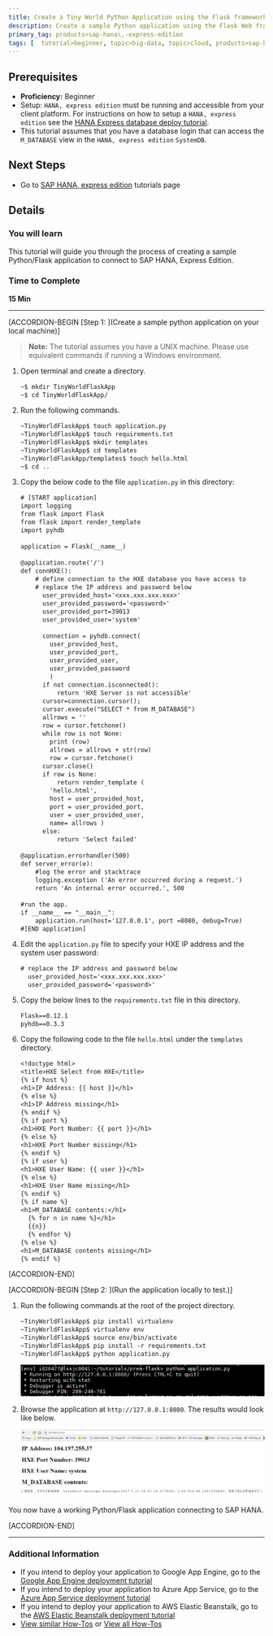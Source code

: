 ```yaml
---
title: Create a Tiny World Python Application using the Flask framework to connect to SAP HANA, Express Edition.
description: Create a sample Python application using the Flask Web framework, which connects to SAP HANA, Express Edition
primary_tag: products>sap-hana\,-express-edition
tags: [  tutorial>beginner, topic>big-data, topic>cloud, products>sap-hana, products>sap-hana\,-express-edition  ]
---
```


## Prerequisites  
 - **Proficiency:** Beginner
 - Setup: `HANA, express edition` must be running and accessible from your client platform. For instructions on how to setup a `HANA, express edition` see the [HANA Express database deploy tutorial](https://developers.sap.com/tutorials/hxe-db-deploy.html).
 - This tutorial assumes that you have a database login that can access the `M_DATABASE` view in the `HANA, express edition` `SystemDB`.

## Next Steps
 - Go to [SAP HANA, express edition](https://developers.sap.com/topics/sap-hana-express.tutorials.html) tutorials page

## Details
### You will learn  
This tutorial will guide you through the process of creating a sample Python/Flask application to connect to SAP HANA, Express Edition.

### Time to Complete
**15 Min**

---

[ACCORDION-BEGIN [Step 1: ](Create a sample python application on your local machine)]
>**Note:**
> The tutorial assumes you have a UNIX machine. Please use equivalent commands if running a Windows environment.


1. Open terminal and create a directory.

    ```
    ~$ mkdir TinyWorldFlaskApp
    ~$ cd TinyWorldFlaskApp/

    ```
2. Run the following commands.

    ```
    ~TinyWorldFlaskApp$ touch application.py
    ~TinyWorldFlaskApp$ touch requirements.txt
    ~TinyWorldFlaskApp$ mkdir templates
    ~TinyWorldFlaskApp$ cd templates
    ~TinyWorldFlaskApp/templates$ touch hello.html
    ~$ cd ..
    ```

3. Copy the below code to the file `application.py` in this directory:

    ```
    # [START application]
    import logging
    from flask import Flask
    from flask import render_template
    import pyhdb

    application = Flask(__name__)

    @application.route('/')
    def connHXE():
        # define connection to the HXE database you have access to
        # replace the IP address and password below
          user_provided_host='<xxx.xxx.xxx.xxx>'
          user_provided_password='<password>'
          user_provided_port=39013
          user_provided_user='system'

          connection = pyhdb.connect(
            user_provided_host,
            user_provided_port,
            user_provided_user,
            user_provided_password
            )
          if not connection.isconnected():
              return 'HXE Server is not accessible'
          cursor=connection.cursor();
          cursor.execute("SELECT * from M_DATABASE")
          allrows = ''
          row = cursor.fetchone()
          while row is not None:
            print (row)
            allrows = allrows + str(row)
            row = cursor.fetchone()
          cursor.close()
          if row is None:
              return render_template (
    	    'hello.html',
    	    host = user_provided_host,
    	    port = user_provided_port,
    	    user = user_provided_user,
    	    name= allrows )
          else:
              return 'Select failed'

    @application.errorhandler(500)
    def server_error(e):
        #log the error and stacktrace
        logging.exception ('An error occurred during a request.')
        return 'An internal error occurred.', 500

    #run the app.
    if __name__ == "__main__":
        application.run(host='127.0.0.1', port =8080, debug=True)
    #[END application]
    ```

4. Edit the `application.py` file to specify your HXE IP address and the system user password:

    ```
    # replace the IP address and password below
      user_provided_host='<xxx.xxx.xxx.xxx>'
      user_provided_password='<password>'
    ```

5. Copy the below lines to the  `requirements.txt` file in this directory.

    ```
    Flask==0.12.1
    pyhdb==0.3.3
    ```

6. Copy the following code to the file `hello.html` under the `templates` directory.

    ```
    <!doctype html>
    <title>HXE Select from HXE</title>
    {% if host %}
    <h1>IP Address: {{ host }}</h1>
    {% else %}
    <h1>IP Address missing</h1>
    {% endif %}
    {% if port %}
    <h1>HXE Port Number: {{ port }}</h1>
    {% else %}
    <h1>HXE Port Number missing</h1>
    {% endif %}
    {% if user %}
    <h1>HXE User Name: {{ user }}</h1>
    {% else %}
    <h1>HXE User Name missing</h1>
    {% endif %}
    {% if name %}
    <h1>M_DATABASE contents:</h1>
      {% for n in name %}</h1>
      {{n}}
      {% endfor %}
    {% else %}
    <h1>M_DATABASE contents missing</h1>
    {% endif %}
    ```

[ACCORDION-END]

[ACCORDION-BEGIN [Step 2: ](Run the application locally to test.)]

1. Run the following commands at the root of the project directory.

    ```
    ~TinyWorldFlaskApp$ pip install virtualenv
    ~TinyWorldFlaskApp$ virtualenv env
    ~TinyWorldFlaskApp$ source env/bin/activate
    ~TinyWorldFlaskApp$ pip install -r requirements.txt
    ~TinyWorldFlaskApp$ python application.py
    ```
    ![Sample Output of Deployment](1.PNG)

2. Browse the application at `http://127.0.0.1:8080`.
The results would look like below.

    ![Screenshot of browser output](2.PNG)


You now have a working Python/Flask application connecting to SAP HANA.


[ACCORDION-END]

---

### Additional Information
 - If you intend to deploy your application to Google App Engine, go to the [Google App Engine deployment tutorial](https://developers.sap.com/tutorials/hxe-app-deploy-gcp.html)
 - If you intend to deploy your application to Azure App Service, go to the [Azure App Service deployment tutorial](https://developers.sap.com/tutorials/hxe-app-deploy-azure.html)
 - If you intend to deploy your application to AWS Elastic Beanstalk, go to the [AWS Elastic Beanstalk deployment tutorial](https://developers.sap.com/tutorials/hxe-app-deploy-aws.html)
 - [View similar How-Tos](http://developers.sap.com/tutorials.html) or [View all How-Tos](http://developers.sap.com/tutorials.html)
